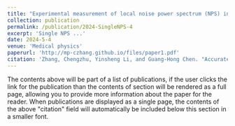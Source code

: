 ```yaml
---
title: "Experimental measurement of local noise power spectrum (NPS) in photon counting detector‐CT (PCD‐CT) using a single data acquisition"
collection: publication
permalink: /publication/2024-SingleNPS-4
excerpt: 'Single NPS ...'
date: 2024-5-4
venue: 'Medical physics'
paperurl: 'http://mp-czhang.github.io/files/paper1.pdf'
citation: 'Zhang, Chengzhu, Yinsheng Li, and Guang‐Hong Chen. "Accurate and robust sparse‐view angle CT image reconstruction using deep learning and prior image constrained compressed sensing (DL‐PICCS)." Medical physics 48.10 (2021): 5765-5781.'
---
```


The contents above will be part of a list of publications, if the user clicks the link for the publication than the contents of section will be rendered as a full page, allowing you to provide more information about the paper for the reader. When publications are displayed as a single page, the contents of the above "citation" field will automatically be included below this section in a smaller font.